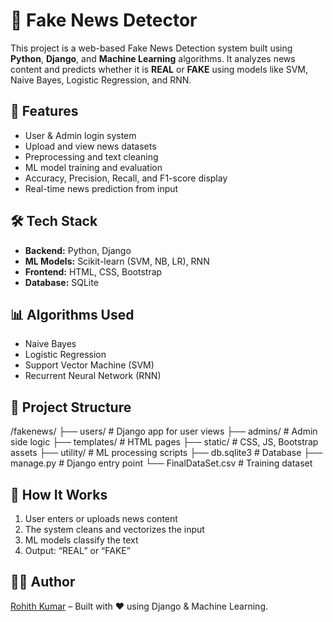 # 📰 Fake News Detector

This project is a web-based Fake News Detection system built using **Python**, **Django**, and **Machine Learning** algorithms. It analyzes news content and predicts whether it is **REAL** or **FAKE** using models like SVM, Naive Bayes, Logistic Regression, and RNN.

## 🚀 Features
- User & Admin login system
- Upload and view news datasets
- Preprocessing and text cleaning
- ML model training and evaluation
- Accuracy, Precision, Recall, and F1-score display
- Real-time news prediction from input

## 🛠️ Tech Stack
- **Backend:** Python, Django
- **ML Models:** Scikit-learn (SVM, NB, LR), RNN
- **Frontend:** HTML, CSS, Bootstrap
- **Database:** SQLite

## 📊 Algorithms Used
- Naive Bayes
- Logistic Regression
- Support Vector Machine (SVM)
- Recurrent Neural Network (RNN)

## 📂 Project Structure
/fakenews/
├── users/ # Django app for user views
├── admins/ # Admin side logic
├── templates/ # HTML pages
├── static/ # CSS, JS, Bootstrap assets
├── utility/ # ML processing scripts
├── db.sqlite3 # Database
├── manage.py # Django entry point
└── FinalDataSet.csv # Training dataset


## 🧪 How It Works
1. User enters or uploads news content
2. The system cleans and vectorizes the input
3. ML models classify the text
4. Output: “REAL” or “FAKE”

## 🧑‍💻 Author
[Rohith Kumar](https://github.com/rohith66204) – Built with ❤️ using Django & Machine Learning.
